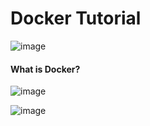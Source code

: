 # Docker Tutorial

![image](https://github.com/user-attachments/assets/730ba301-e1a4-49d6-8318-4856e8dc8039)


#### What is Docker?

![image](https://github.com/user-attachments/assets/9af06759-1cce-4bf0-8111-e8caefdd264d)

![image](https://github.com/user-attachments/assets/d395678f-ee2a-4bec-97c9-5cf3b8cb3355)
